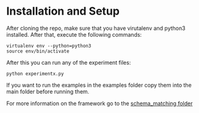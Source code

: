 # Installation and Setup

After cloning the repo, make sure that you have virutalenv and python3 installed. After that, execute the following commands:
```
virtualenv env --python=python3
source env/bin/activate
```
After this you can run any of the experiment files:
```
python experimentx.py
```
If you want to run the examples in the examples folder copy them into the main folder before running them.

For more information on the framework go to the [schema_matching folder](schema_matching/)